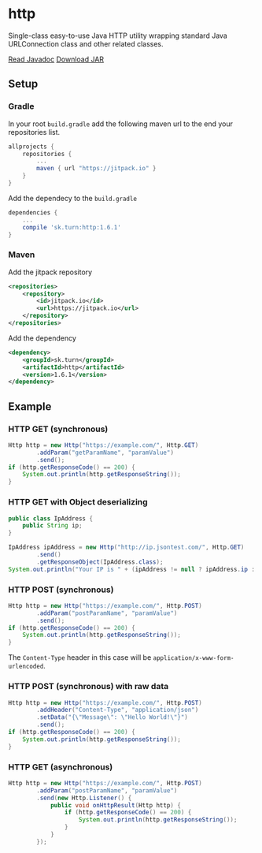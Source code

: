 # http
Single-class easy-to-use Java HTTP utility wrapping standard Java URLConnection class and other related classes.

[Read Javadoc](https://jitpack.io/sk/turn/http/1.6.1/javadoc/)
[Download JAR](https://jitpack.io/sk/turn/http/1.6.1/http-1.6.1.jar)

## Setup
### Gradle
In your root `build.gradle` add the following maven url to the end your repositories list.
```gradle
allprojects {
	repositories {
		...
		maven { url "https://jitpack.io" }
	}
}
```
Add the dependecy to the `build.gradle`
```gradle
dependencies {
    ...
    compile 'sk.turn:http:1.6.1'
}
```

### Maven
Add the jitpack repository
```xml
<repositories>
	<repository>
	    <id>jitpack.io</id>
	    <url>https://jitpack.io</url>
	</repository>
</repositories>
```
Add the dependency
```xml
<dependency>
    <groupId>sk.turn</groupId>
    <artifactId>http</artifactId>
    <version>1.6.1</version>
</dependency>
```

## Example
### HTTP GET (synchronous)
```java
Http http = new Http("https://example.com/", Http.GET)
        .addParam("getParamName", "paramValue")
        .send();
if (http.getResponseCode() == 200) {
    System.out.println(http.getResponseString());
}
```

### HTTP GET with Object deserializing
```java
public class IpAddress {
    public String ip;
}

IpAddress ipAddress = new Http("http://ip.jsontest.com/", Http.GET)
        .send()
        .getResponseObject(IpAddress.class);
System.out.println("Your IP is " + (ipAddress != null ? ipAddress.ip : "Unknown"));
```

### HTTP POST (synchronous)
```java
Http http = new Http("https://example.com/", Http.POST)
        .addParam("postParamName", "paramValue")
        .send();
if (http.getResponseCode() == 200) {
    System.out.println(http.getResponseString());
}
```
The `Content-Type` header in this case will be `application/x-www-form-urlencoded`.

### HTTP POST (synchronous) with raw data
```java
Http http = new Http("https://example.com/", Http.POST)
        .addHeader("Content-Type", "application/json")
        .setData("{\"Message\": \"Hello World!\"}")
        .send();
if (http.getResponseCode() == 200) {
    System.out.println(http.getResponseString());
}
```

### HTTP GET (asynchronous)
```java
Http http = new Http("https://example.com/", Http.POST)
        .addParam("postParamName", "paramValue")
        .send(new Http.Listener() {
            public void onHttpResult(Http http) {
                if (http.getResponseCode() == 200) {
                    System.out.println(http.getResponseString());
                }
            }
        });
```
